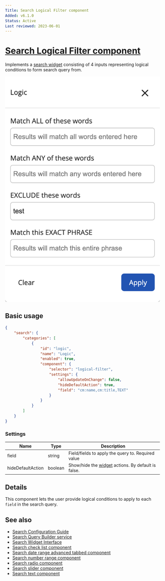 ```yaml
---
Title: Search Logical Filter component
Added: v6.1.0
Status: Active
Last reviewed: 2023-06-01
---
```


# [Search Logical Filter component](../../../lib/content-services/src/lib/search/components/search-logical-filter/search-logical-filter.component.ts "Defined in search-logical-filter.component.ts")

Implements a [search widget](../../../lib/content-services/src/lib/search/models/search-widget.interface.ts) consisting of 4 inputs representing logical conditions to form search query from.

![Search Logical Filter](../../docassets/images/search-logical-filter.png)

## Basic usage

```json
{
    "search": {
        "categories": [
            {
                "id": "logic",
                "name": "Logic",
                "enabled": true,
                "component": {
                    "selector": "logical-filter",
                    "settings": {
                        "allowUpdateOnChange": false,
                        "hideDefaultAction": true,
                        "field": "cm:name,cm:title,TEXT"
                    }
                }
            }
        ]
    }
}
```

### Settings

| Name | Type | Description |
| ---- | ---- | ----------- |
| field | string | Field/fields to apply the query to. Required value |
| hideDefaultAction | boolean | Show/hide the [widget](../../../lib/testing/src/lib/protractor/core/pages/form/widgets/widget.ts) actions. By default is false. |

## Details

This component lets the user provide logical conditions to apply to each `field` in the search query.

## See also

-   [Search Configuration Guide](../../user-guide/search-configuration-guide.md)
-   [Search Query Builder service](../services/search-query-builder.service.md)
-   [Search Widget Interface](../interfaces/search-widget.interface.md)
-   [Search check list component](search-check-list.component.md)
-   [Search date range advanced tabbed component](search-date-range-advanced-tabbed.component.md)
-   [Search number range component](search-number-range.component.md)
-   [Search radio component](search-radio.component.md)
-   [Search slider component](search-slider.component.md)
-   [Search text component](search-text.component.md)
